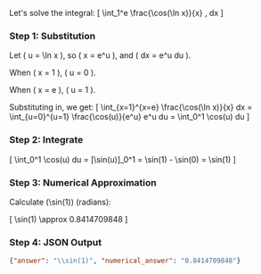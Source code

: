 Let's solve the integral:
\[
\int_1^e \frac{\cos(\ln x)}{x} \, dx
\]

### Step 1: Substitution

Let \( u = \ln x \), so \( x = e^u \), and \( dx = e^u du \).

When \( x = 1 \), \( u = 0 \).

When \( x = e \), \( u = 1 \).

Substituting in, we get:
\[
\int_{x=1}^{x=e} \frac{\cos(\ln x)}{x} dx = \int_{u=0}^{u=1} \frac{\cos(u)}{e^u} e^u du = \int_0^1 \cos(u) du
\]

### Step 2: Integrate

\[
\int_0^1 \cos(u) du = [\sin(u)]_0^1 = \sin(1) - \sin(0) = \sin(1)
\]

### Step 3: Numerical Approximation

Calculate \(\sin(1)\) (radians):

\[
\sin(1) \approx 0.8414709848
\]

### Step 4: JSON Output

```json
{"answer": "\\sin(1)", "numerical_answer": "0.8414709848"}
```